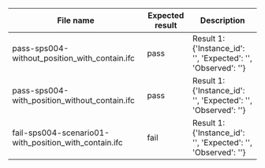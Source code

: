 

| File name | Expected result | Description |
| --- | --- | --- |
| pass-sps004-without\_position\_with\_contain.ifc | pass | Result 1: {'Instance\_id': '', 'Expected': '', 'Observed': ''} |
| pass-sps004-with\_position\_without\_contain.ifc | pass | Result 1: {'Instance\_id': '', 'Expected': '', 'Observed': ''} |
| fail-sps004-scenario01-with\_position\_with\_contain.ifc | fail | Result 1: {'Instance\_id': '', 'Expected': '', 'Observed': ''} |

